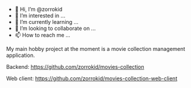- 👋 Hi, I’m @zorrokid
- 👀 I’m interested in ...
- 🌱 I’m currently learning ...
- 💞️ I’m looking to collaborate on ...
- 📫 How to reach me ...

My main hobby project at the moment is a movie collection management application.

Backend: https://github.com/zorrokid/movies-collection

Web client: https://github.com/zorrokid/movies-collection-web-client

<!---
zorrokid/zorrokid is a ✨ special ✨ repository because its `README.md` (this file) appears on your GitHub profile.
You can click the Preview link to take a look at your changes.
--->
